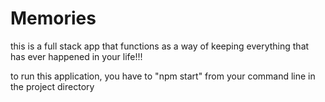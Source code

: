 # Memories
this is a full stack app that functions as a way of keeping everything that has ever happened in your life!!!

to run this application, you have to "npm start" from your command line in the project directory
